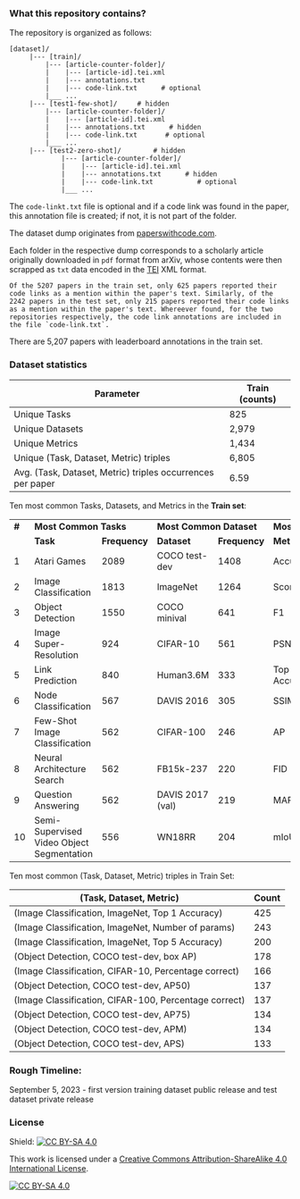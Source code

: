 <!--## SOTA? Tracking the State-of-the-Art Empirical Artificial Intelligence Research

The central activity around empirical AI research includes automated tasks defined via a task dataset for which machine learning models are developed whose performance can be evaluated by a standard set of evaluation metrics. Pushing the state-of-the-art boundaries in empirical AI research means optimizing the models developed for the tasks in terms of speed, accuracy, or storage. As such researchers in this domain often seem to ask the central question “What’s the state-of-the-art result for task XYZ right now?” 


Instead of seeking out the answer buried in the ranked list of documents via a search query made on traditional search engines, researchers instead look for the answer on community-curated leaderboards such as https://paperswithcode.com/ or https://orkg.org/benchmarks. These leaderboards are websites specifically designed to showcase the performance of all introduced machine learning models on a machine learning task dataset. As such researchers seeking to find out the best model performance on a task dataset can easily obtain this information on these websites via their performance trendline overviews showcasing various model performances over a task dataset over time.


In this Shared Task, we hope to go beyond the community curation of leaderboards and instead  realize the vision of obtaining the most efficient machine learning model capable of automatically detecting leaderboards. The efficiency of the submitted machine learning models as a solution to the shared task will be tested based on speed, model parameters, and leaderboard detection F1 measure.-->


### What this repository contains?
 
The repository is organized as follows:

```
[dataset]/	
     |--- [train]/
	     |--- [article-counter-folder]/
		 |    |--- [article-id].tei.xml
		 |    |--- annotations.txt
		 |    |--- code-link.txt	  # optional	
	     |___ ...
     |--- [test1-few-shot]/		# hidden
	     |--- [article-counter-folder]/
		 |    |--- [article-id].tei.xml
		 |    |--- annotations.txt		# hidden
		 |    |--- code-link.txt	   # optional	
	     |___ ...
     |--- [test2-zero-shot]/		# hidden			
			 |--- [article-counter-folder]/
			 |    |--- [article-id].tei.xml
			 |    |--- annotations.txt		# hidden
			 |    |--- code-link.txt		   # optional	 
			 |___ ...
```
The `code-linkt.txt` file is optional and if a code link was found in the paper, this annotation file is created; if not, it is not part of the folder.

The dataset dump originates from [paperswithcode.com](https://paperswithcode.com/).

Each folder in the respective dump corresponds to a scholarly article
originally downloaded in `pdf` format from arXiv, whose contents were then
scrapped as `txt` data encoded in the [TEI](https://en.wikipedia.org/wiki/Text_Encoding_Initiative) XML format.

```
Of the 5207 papers in the train set, only 625 papers reported their code links as a mention within the paper's text. Similarly, of the 2242 papers in the test set, only 215 papers reported their code links as a mention within the paper's text. Whereever found, for the two repositories respectively, the code link annotations are included in the file `code-link.txt`.
```

There are 5,207 papers with leaderboard annotations in the train set.

### Dataset statistics

| Parameter | Train (counts) |
| --- | --- |
| Unique Tasks | 825 |
| Unique Datasets | 2,979 |
| Unique Metrics | 1,434 |
| Unique (Task, Dataset, Metric) triples | 6,805 |
| Avg. (Task, Dataset, Metric) triples occurrences per paper | 6.59 |

Ten most common Tasks, Datasets, and Metrics in the **Train set**:
<table>
  <tr>
    <td> <b>#</b> </td>
    <td colspan="2"><b>Most Common Tasks</b></td>
    <td colspan="2"><b>Most Common Dataset</b></td>
    <td colspan="2"><b>Most Common Metric</b></td>
  </tr>
  <tr>
    <td>  </td>
    <td><b>Task</b></td>
    <td><b>Frequency</b></td>
    <td><b>Dataset</b></td>
    <td><b>Frequency</b></td>
    <td><b>Metric</b></td>
    <td><b>Frequency</b></td>
  </tr>
  <tr>
		<td>1</td>
		<td>Atari Games</td>
		<td>2089</td>
		<td>COCO test-dev</td>
		<td>1408</td>
		<td>Accuracy</td>
		<td>3771</td>
	</tr>
	<tr>
		<td>2</td>
		<td>Image Classification</td>
		<td>1813</td>
		<td>ImageNet</td>
		<td>1264</td>
		<td>Score</td>
		<td>2146</td>
	</tr>
	<tr>
		<td>3</td>
		<td>Object Detection</td>
		<td>1550</td>
		<td>COCO minival</td>
		<td>641</td>
		<td>F1</td>
		<td>1055</td>
	</tr>
	<tr>
		<td>4</td>
		<td>Image Super-Resolution</td>
		<td>924</td>
		<td>CIFAR-10</td>
		<td>561</td>
		<td>PSNR</td>
		<td>981</td>
	</tr>
	<tr>
		<td>5</td>
		<td>Link Prediction</td>
		<td>840</td>
		<td>Human3.6M</td>
		<td>333</td>
		<td>Top 1 Accuracy</td>
		<td>655</td>
	</tr>
	<tr>
		<td>6</td>
		<td>Node Classification</td>
		<td>567</td>
		<td>DAVIS 2016</td>
		<td>305</td>
		<td>SSIM</td>
		<td>629</td>
	</tr>
	<tr>
		<td>7</td>
		<td>Few-Shot Image Classification</td>
		<td>562</td>
		<td>CIFAR-100</td>
		<td>246</td>
		<td>AP</td>
		<td>474</td>
	</tr>
	<tr>
		<td>8</td>
		<td>Neural Architecture Search</td>
		<td>562</td>
		<td>FB15k-237</td>
		<td>220</td>
		<td>FID</td>
		<td>413</td>
	</tr>
	<tr>
		<td>9</td>
		<td>Question Answering</td>
		<td>562</td>
		<td>DAVIS 2017 (val)</td>
		<td>219</td>
		<td>MAP</td>
		<td>402</td>
	</tr>
	<tr>
		<td>10</td>
		<td>Semi-Supervised Video Object Segmentation</td>
		<td>556</td>
		<td>WN18RR</td>
		<td>204</td>
		<td>mIoU</td>
		<td>401</td>
	</tr>
</table>

Ten most common (Task, Dataset, Metric) triples in Train Set:

| (Task, Dataset, Metric) | Count |
| --- | --- |
| (Image Classification, ImageNet, Top 1 Accuracy) | 425 |
| (Image Classification, ImageNet, Number of params) | 243 |
| (Image Classification, ImageNet, Top 5 Accuracy) | 200 |
| (Object Detection, COCO test-dev, box AP) | 178 |
| (Image Classification, CIFAR-10, Percentage correct) | 166 |
| (Object Detection, COCO test-dev, AP50) | 137 |
| (Image Classification, CIFAR-100, Percentage correct) | 137 |
| (Object Detection, COCO test-dev, AP75) | 134 |
| (Object Detection, COCO test-dev, APM) | 134 |
| (Object Detection, COCO test-dev, APS) | 133 |


### Rough Timeline:

September 5, 2023 - first version training dataset public release and test dataset private release

### License

Shield: [![CC BY-SA 4.0][cc-by-sa-shield]][cc-by-sa]

This work is licensed under a
[Creative Commons Attribution-ShareAlike 4.0 International License][cc-by-sa].

[![CC BY-SA 4.0][cc-by-sa-image]][cc-by-sa]

[cc-by-sa]: http://creativecommons.org/licenses/by-sa/4.0/
[cc-by-sa-image]: https://licensebuttons.net/l/by-sa/4.0/88x31.png
[cc-by-sa-shield]: https://img.shields.io/badge/License-CC%20BY--SA%204.0-lightgrey.svg

